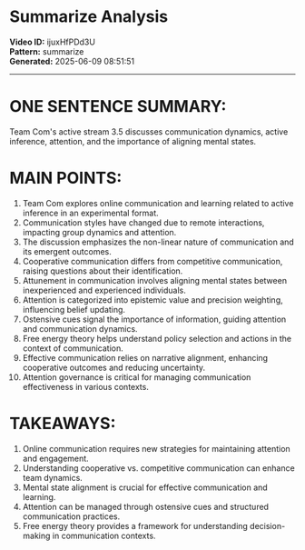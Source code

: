 # Summarize Analysis

**Video ID:** ijuxHfPDd3U  
**Pattern:** summarize  
**Generated:** 2025-06-09 08:51:51  

---

# ONE SENTENCE SUMMARY:
Team Com's active stream 3.5 discusses communication dynamics, active inference, attention, and the importance of aligning mental states.

# MAIN POINTS:
1. Team Com explores online communication and learning related to active inference in an experimental format.
2. Communication styles have changed due to remote interactions, impacting group dynamics and attention.
3. The discussion emphasizes the non-linear nature of communication and its emergent outcomes.
4. Cooperative communication differs from competitive communication, raising questions about their identification.
5. Attunement in communication involves aligning mental states between inexperienced and experienced individuals.
6. Attention is categorized into epistemic value and precision weighting, influencing belief updating.
7. Ostensive cues signal the importance of information, guiding attention and communication dynamics.
8. Free energy theory helps understand policy selection and actions in the context of communication.
9. Effective communication relies on narrative alignment, enhancing cooperative outcomes and reducing uncertainty.
10. Attention governance is critical for managing communication effectiveness in various contexts.

# TAKEAWAYS:
1. Online communication requires new strategies for maintaining attention and engagement.
2. Understanding cooperative vs. competitive communication can enhance team dynamics.
3. Mental state alignment is crucial for effective communication and learning.
4. Attention can be managed through ostensive cues and structured communication practices.
5. Free energy theory provides a framework for understanding decision-making in communication contexts.